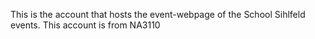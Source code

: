 This is the account that hosts the event-webpage of the School Sihlfeld events.
This account is from NA3110

<!---
SchuleSihlfeld/SchuleSihlfeld is a ✨ special ✨ repository because its `README.md` (this file) appears on your GitHub profile.
You can click the Preview link to take a look at your changes.
--->
